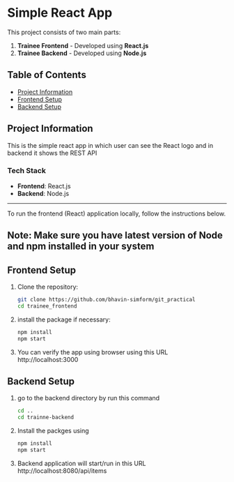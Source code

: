 # Simple React App

This project consists of two main parts:
1. **Trainee Frontend** - Developed using **React.js** 
2. **Trainee Backend** - Developed using **Node.js** 

## Table of Contents
- [Project Information](#project-information)
- [Frontend Setup](#frontend-setup)
- [Backend Setup](#backend-setup)

## Project Information

This is the simple react app in which user can see the React logo and in backend it shows the REST API

### Tech Stack
- **Frontend**: React.js
- **Backend**: Node.js

---

To run the frontend (React) application locally, follow the instructions below.
## Note: Make sure you have latest version of Node and npm installed in your system

## Frontend Setup

1. Clone the repository:
   ```bash
   git clone https://github.com/bhavin-simform/git_practical
   cd trainee_frontend

2. install the package if necessary:
    ```bash
    npm install
    npm start 

3. You can verify the app using browser using this URL http://localhost:3000


## Backend Setup 

1. go to the backend directory by run this command
   ```bash
   cd ..
   cd trainne-backend

2. Install the packges using 
    ```bash
    npm install
    npm start

3. Backend application will start/run in this URL http://localhost:8080/api/items





